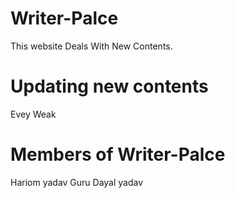 # Writer-Palce
This website Deals With New Contents.
# Updating new contents 
 Evey Weak

# Members of Writer-Palce
 Hariom yadav
 Guru Dayal yadav